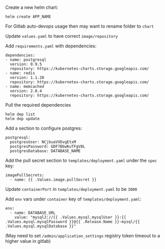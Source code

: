 Create a new helm chart:

```
helm create APP_NAME
```

For Gitlab auto-devops usage then may want to rename folder to `chart`

Update `values.yaml` to have correct `image/repository`

Add `requirements.yaml` with dependencies:

```
dependencies:
- name: postgresql
  version: 0.9.5
  repository: https://kubernetes-charts.storage.googleapis.com/
- name: redis
  version: 1.1.20
  repository: https://kubernetes-charts.storage.googleapis.com/
- name: memcached
  version: 2.0.4
  repository: https://kubernetes-charts.storage.googleapis.com/
```

Pull the required dependencies

```
helm dep list
helm dep update
```

Add a section to configure postgres:

```
postgresql:
  postgresUser: NCjbuaVVDvgEtxM
  postgresPassword: GDF7BbwKuTFgV8L
  postgresDatabase: DATABASE_NAME
```

Add the pull secret section to `templates/deployment.yaml` under the `spec` key:

```
imagePullSecrets:
  - name: {{ .Values.image.pullSecret }}
```

Update `containerPort` in `templates/deployment.yaml` to be `3000`

Add `env` vars under `container` key of `templates/deployment.yaml`:

```
env:
  - name: DATABASE_URL
    value: "mysql2://{{ .Values.mysql.mysqlUser }}:{{ .Values.mysql.mysqlPassword }}@{{ .Release.Name }}-mysql/{{ .Values.mysql.mysqlDatabase }}"
```

(May need to set `/admin/application_settings` registry token timeout to a higher value in gitlab) 
